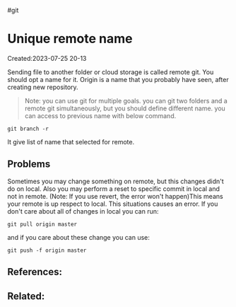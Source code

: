 #git
# Unique remote name
Created:2023-07-25 20-13

Sending file to another folder or cloud storage is called remote git. You should opt a name for it. Origin is a name that you probably have seen, after creating new repository.
> Note: you can use git for multiple goals. you can git two folders and a remote git simultaneously, but you should define different name. you can access to previous name with below command.  

~~~
git branch -r
~~~

It give list of name that selected for remote.

## Problems
Sometimes you may change something on remote, but this changes didn't do on local. Also you may perform a reset to specific commit in local and not in remote. (Note: If you use revert, the error won't happen)This means your remote is up respect to local. This situations causes an error. If you don't care about all of changes in local you can run:

~~~
git pull origin master
~~~

and if you care about these change you can use:
```
git push -f origin master
```


## References:

## Related:



